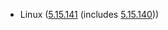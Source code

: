 - Linux ([5.15.141](https://lwn.net/Articles/953649/) (includes [5.15.140](https://lwn.net/Articles/953130)))
